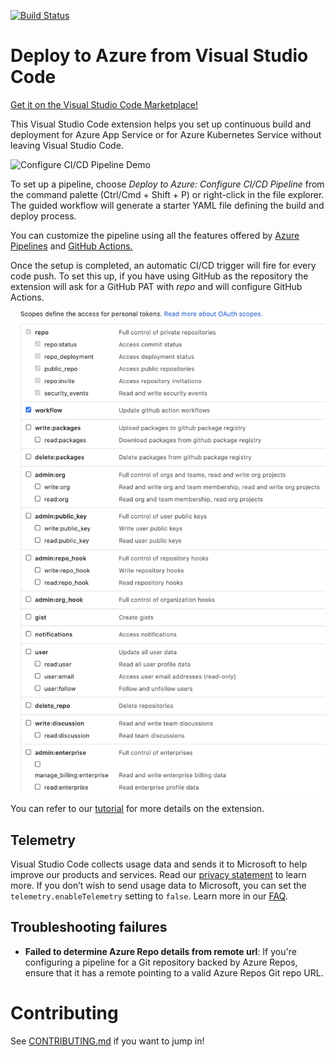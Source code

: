 [![Build Status](https://dev.azure.com/mseng/AzureDevOps/_apis/build/status/vscode-deploy-azure-CI)](https://mseng.visualstudio.com/AzureDevOps/_build/latest?definitionId=9436)

# Deploy to Azure from Visual Studio Code

[Get it on the Visual Studio Code Marketplace!](https://marketplace.visualstudio.com/items?itemName=ms-vscode-deploy-azure.azure-deploy)

This Visual Studio Code extension helps you set up continuous build and deployment for Azure App Service or for Azure Kubernetes Service without leaving Visual Studio Code.

![Configure CI/CD Pipeline Demo](https://gist.githubusercontent.com/dikhakha/d86193a3195f50d6125ec5b1b033c373/raw/c8e5c1452b068fd01387fcf5627029f9ac8db424/configure-cicd-pipeline.gif)

To set up a pipeline, choose *Deploy to Azure: Configure CI/CD Pipeline* from the command palette (Ctrl/Cmd + Shift + P) or right-click in the file explorer. The guided workflow will generate a starter YAML file defining the build and deploy process.

You can customize the pipeline using all the features offered by [Azure Pipelines](https://azure.com/pipelines) and [GitHub Actions.](https://github.com/features/actions/)

Once the setup is completed, an automatic CI/CD trigger will fire for every code push. To set this up, if you have using GitHub as the repository the extension will ask for a GitHub PAT with *repo* and will configure GitHub Actions. 

![GitHub PAT scope](ghpatpermissions.JPG)

You can refer to our [tutorial](https://docs.microsoft.com/en-us/azure/devops/pipelines/targets/deploy-to-azure-vscode?view=azure-devops) for more details on the extension. 

## Telemetry

Visual Studio Code collects usage data and sends it to Microsoft to help improve our products and services. Read our [privacy statement](https://go.microsoft.com/fwlink/?LinkID=528096&clcid=0x409) to learn more. If you don’t wish to send usage data to Microsoft, you can set the `telemetry.enableTelemetry` setting to `false`. Learn more in our [FAQ](https://code.visualstudio.com/docs/supporting/faq#_how-to-disable-telemetry-reporting).

## Troubleshooting failures

- **Failed to determine Azure Repo details from remote url**: If you're configuring a pipeline for a Git repository backed by Azure Repos, ensure that it has a remote pointing to a valid Azure Repos Git repo URL.

# Contributing

See [CONTRIBUTING.md](CONTRIBUTING.md) if you want to jump in!
